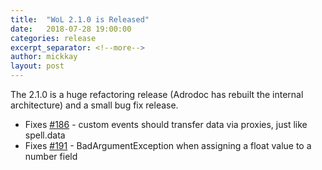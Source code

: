 ```yaml
---
title:  "WoL 2.1.0 is Released"
date:   2018-07-28 19:00:00
categories: release
excerpt_separator: <!--more-->
author: mickkay
layout: post
---
```

The 2.1.0 is a huge refactoring release (Adrodoc has rebuilt the internal architecture) and a small bug fix release.
<!--more-->
* Fixes [#186](https://github.com/wizards-of-lua/wizards-of-lua/issues/186) - custom events should transfer data via proxies, just like spell.data
* Fixes [#191](https://github.com/wizards-of-lua/wizards-of-lua/issues/191) - BadArgumentException when assigning a float value to a number field
